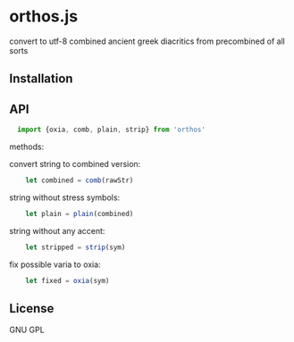 # orthos.js

convert to utf-8 combined ancient greek diacritics from precombined of all sorts


## Installation

## API

````javascript
  import {oxia, comb, plain, strip} from 'orthos'
````

methods:

convert string to combined version:

````javascript
    let combined = comb(rawStr)
````
string without stress symbols:

````javascript
    let plain = plain(combined)
````
string without any accent:

````javascript
    let stripped = strip(sym)
````

fix possible varia to oxia:

````javascript
    let fixed = oxia(sym)
````


## License

  GNU GPL
